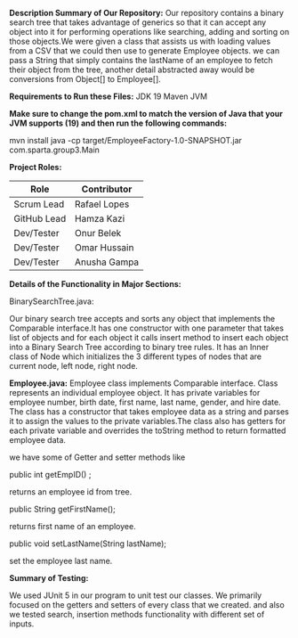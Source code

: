 **Description Summary of Our Repository:**
 Our repository contains a binary search tree that takes advantage of generics so that it can accept any object into it for performing operations like searching, adding and sorting on those objects.We were given a class that assists us with loading values from a CSV that we could then use to generate Employee objects. we can pass a String that simply contains the lastName of an employee to fetch their object from the tree, another detail abstracted away would be conversions from Object[] to Employee[].

**Requirements to Run these Files:**
JDK 19
Maven
JVM

**Make sure to change the pom.xml to match the version of Java that your JVM supports (19) and then run the following commands:**

mvn install
java -cp target/EmployeeFactory-1.0-SNAPSHOT.jar com.sparta.group3.Main


**Project Roles:**

| Role        | Contributor  | 
|-------------|--------------|
| Scrum Lead  | Rafael Lopes |       |
| GitHub Lead | Hamza Kazi   |       |
| Dev/Tester  | Onur Belek   |       |
| Dev/Tester  | Omar Hussain |       |
| Dev/Tester  | Anusha Gampa |       |

**Details of the Functionality in Major Sections:**

BinarySearchTree.java:

Our binary search tree accepts and sorts any object that implements the Comparable interface.It has one constructor with one parameter that takes list of objects and for each object it calls insert method to insert each object into a Binary Search Tree according to binary tree rules. It has an Inner class of Node which initializes the 3 different types of nodes that are current node, left node, right node.
            

**Employee.java:**
Employee class implements Comparable interface. Class represents an individual employee object. It has private variables for employee number, birth date, first name, last name, gender, and hire date. The class has a constructor that takes employee data as a string and parses it to assign the values to the private variables.The class also has getters for each private variable and overrides the toString method to return formatted employee data. 
          
we have some of Getter and setter methods like

 public int getEmpID() ;

returns an employee id from tree.

public String getFirstName();

returns first name of an employee.

public void setLastName(String lastName);

set the employee last name.

**Summary of Testing:**

We used JUnit 5 in our program to unit test our classes. We primarily focused on the getters and setters of every class that we created. and also we tested search, insertion methods functionality with different set of inputs.




   